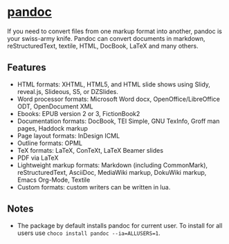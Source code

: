 # [pandoc](https://chocolatey.org/packages/pandoc)

If you need to convert files from one markup format into another, pandoc is your swiss-army knife. Pandoc can convert documents in markdown, reStructuredText, textile, HTML, DocBook, LaTeX and many others.

## Features

- HTML formats: XHTML, HTML5, and HTML slide shows using Slidy, reveal.js, Slideous, S5, or DZSlides.
- Word processor formats: Microsoft Word docx, OpenOffice/LibreOffice ODT, OpenDocument XML
- Ebooks: EPUB version 2 or 3, FictionBook2
- Documentation formats: DocBook, TEI Simple, GNU TexInfo, Groff man pages, Haddock markup
- Page layout formats: InDesign ICML
- Outline formats: OPML
- TeX formats: LaTeX, ConTeXt, LaTeX Beamer slides
- PDF via LaTeX
- Lightweight markup formats: Markdown (including CommonMark), reStructuredText, AsciiDoc, MediaWiki markup, DokuWiki markup, Emacs Org-Mode, Textile
- Custom formats: custom writers can be written in lua.

## Notes

- The package by default installs pandoc for current user. To install for all users use `choco install pandoc --ia=ALLUSERS=1`.
